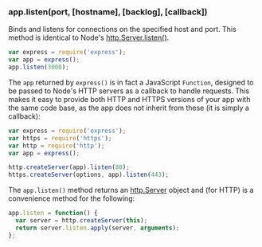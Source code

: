 <h3 id='app.listen'>app.listen(port, [hostname], [backlog], [callback])</h3>

Binds and listens for connections on the specified host and port.
This method is identical to Node's [http.Server.listen()](http://nodejs.org/api/http.html#http_server_listen_port_hostname_backlog_callback).

~~~js
var express = require('express');
var app = express();
app.listen(3000);
~~~

The `app` returned by `express()` is in fact a JavaScript
`Function`, designed to be passed to Node's HTTP servers as a callback
to handle requests. This makes it easy to provide both HTTP and HTTPS versions of
your app with the same code base, as the app does not inherit from these
(it is simply a callback):

~~~js
var express = require('express');
var https = require('https');
var http = require('http');
var app = express();

http.createServer(app).listen(80);
https.createServer(options, app).listen(443);
~~~

The `app.listen()` method returns an [http.Server](https://nodejs.org/api/http.html#http_class_http_server) object and (for HTTP) is a convenience method for the following:

~~~js
app.listen = function() {
  var server = http.createServer(this);
  return server.listen.apply(server, arguments);
};
~~~
